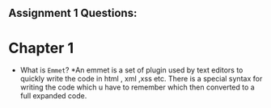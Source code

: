 ## Assignment 1 Questions:
# Chapter 1

 - What is `Emmet`?
 *An emmet is a set of plugin used by text editors to quickly write the code in html , xml ,xss etc. There is a special syntax for writing the code which u have to remember which then converted to a full expanded code.